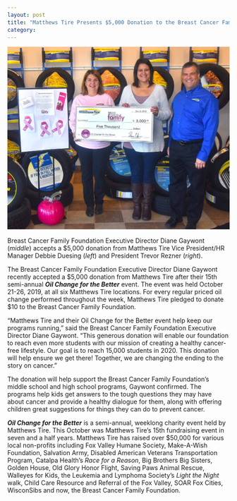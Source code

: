 ```yaml
---
layout: post
title: "Matthews Tire Presents $5,000 Donation to the Breast Cancer Family Foundation"
category:
---
```


![Matthews Tire president Trevor Reznor presenting donation check to the Breast Cancer Family Foundation](/img/matthews-tire-presents-donation-to-breast-cancer-foundation.jpg)

<p style="font-size: 14px;">Breast Cancer Family Foundation Executive Director Diane Gaywont (<em>middle</em>) accepts a $5,000 donation from Matthews Tire Vice President/HR Manager Debbie Duesing (<em>left</em>) and President Trevor Rezner (<em>right</em>).</p>

The Breast Cancer Family Foundation Executive Director Diane Gaywont recently accepted a $5,000 donation from Matthews Tire after their 15th semi-annual **_Oil Change for the Better_** event. The event was held October 21-26, 2019, at all six Matthews Tire locations. For every regular priced oil change performed throughout the week, Matthews Tire pledged to donate $10 to the Breast Cancer Family Foundation.

“Matthews Tire and their Oil Change for the Better event help keep our programs running,” said the Breast Cancer Family Foundation Executive Director Diane Gaywont. “This generous donation will enable our foundation to reach even more students with our mission of creating a healthy cancer-free lifestyle. Our goal is to reach 15,000 students in 2020. This donation will help ensure we get there! Together, we are changing the ending to the story on cancer.”

The donation will help support the Breast Cancer Family Foundation’s middle school and high school programs, Gaywont confirmed. The programs help kids get answers to the tough questions they may have about cancer and provide a healthy dialogue for them, along with offering children great suggestions for things they can do to prevent cancer.

**_Oil Change for the Better_** is a semi-annual, weeklong charity event held by Matthews Tire. This October was Matthews Tire’s 15th fundraising event in seven and a half years. Matthews Tire has raised over $50,000 for various local non-profits including Fox Valley Humane Society, Make-A-Wish Foundation, Salvation Army, Disabled American Veterans Transportation Program, Catalpa Health’s _Race for a Reason_, Big Brothers Big Sisters, Golden House, Old Glory Honor Flight, Saving Paws Animal Rescue, Walleyes for Kids, the Leukemia and Lymphoma Society’s _Light the Night_ walk, Child Care Resource and Referral of the Fox Valley, SOAR Fox Cities, WisconSibs and now, the Breast Cancer Family Foundation.
